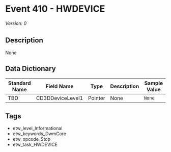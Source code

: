 # Event 410 - HWDEVICE
###### Version: 0

## Description
None

## Data Dictionary
|Standard Name|Field Name|Type|Description|Sample Value|
|---|---|---|---|---|
|TBD|CD3DDeviceLevel1|Pointer|None|`None`|

## Tags
* etw_level_Informational
* etw_keywords_DwmCore
* etw_opcode_Stop
* etw_task_HWDEVICE